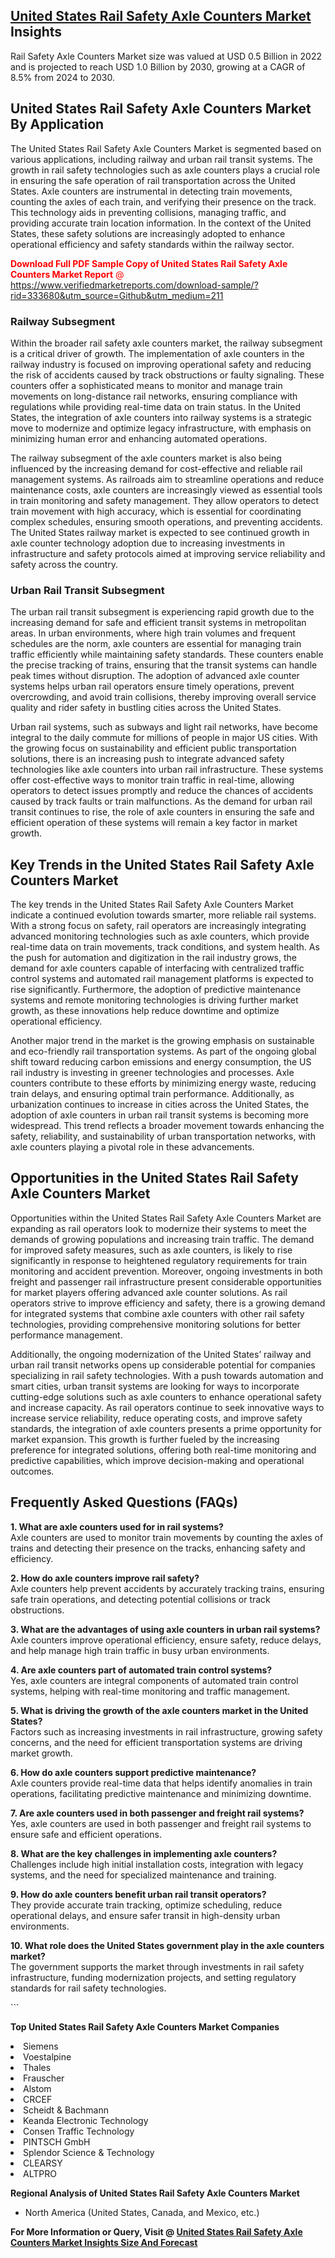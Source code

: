 <h2><a href="https://www.verifiedmarketreports.com/download-sample/?rid=333680&amp;utm_source=Github&amp;utm_medium=211" target="_blank">United States Rail Safety Axle Counters Market</a> Insights</h2><p>Rail Safety Axle Counters Market size was valued at USD 0.5 Billion in 2022 and is projected to reach USD 1.0 Billion by 2030, growing at a CAGR of 8.5% from 2024 to 2030.</p><p><h2>United States Rail Safety Axle Counters Market By Application</h2><p>The United States Rail Safety Axle Counters Market is segmented based on various applications, including railway and urban rail transit systems. The growth in rail safety technologies such as axle counters plays a crucial role in ensuring the safe operation of rail transportation across the United States. Axle counters are instrumental in detecting train movements, counting the axles of each train, and verifying their presence on the track. This technology aids in preventing collisions, managing traffic, and providing accurate train location information. In the context of the United States, these safety solutions are increasingly adopted to enhance operational efficiency and safety standards within the railway sector.</p><p><p><span class=""><span style="color: #ff0000;"><strong>Download Full PDF Sample Copy of United States Rail Safety Axle Counters Market Report</strong> @ </span><a href="https://www.verifiedmarketreports.com/download-sample/?rid=333680&amp;utm_source=Github&amp;utm_medium=211" target="_blank">https://www.verifiedmarketreports.com/download-sample/?rid=333680&amp;utm_source=Github&amp;utm_medium=211</a></span></p></p><h3>Railway Subsegment</h3><p>Within the broader rail safety axle counters market, the railway subsegment is a critical driver of growth. The implementation of axle counters in the railway industry is focused on improving operational safety and reducing the risk of accidents caused by track obstructions or faulty signaling. These counters offer a sophisticated means to monitor and manage train movements on long-distance rail networks, ensuring compliance with regulations while providing real-time data on train status. In the United States, the integration of axle counters into railway systems is a strategic move to modernize and optimize legacy infrastructure, with emphasis on minimizing human error and enhancing automated operations.</p><p>The railway subsegment of the axle counters market is also being influenced by the increasing demand for cost-effective and reliable rail management systems. As railroads aim to streamline operations and reduce maintenance costs, axle counters are increasingly viewed as essential tools in train monitoring and safety management. They allow operators to detect train movement with high accuracy, which is essential for coordinating complex schedules, ensuring smooth operations, and preventing accidents. The United States railway market is expected to see continued growth in axle counter technology adoption due to increasing investments in infrastructure and safety protocols aimed at improving service reliability and safety across the country.</p><h3>Urban Rail Transit Subsegment</h3><p>The urban rail transit subsegment is experiencing rapid growth due to the increasing demand for safe and efficient transit systems in metropolitan areas. In urban environments, where high train volumes and frequent schedules are the norm, axle counters are essential for managing train traffic efficiently while maintaining safety standards. These counters enable the precise tracking of trains, ensuring that the transit systems can handle peak times without disruption. The adoption of advanced axle counter systems helps urban rail operators ensure timely operations, prevent overcrowding, and avoid train collisions, thereby improving overall service quality and rider safety in bustling cities across the United States.</p><p>Urban rail systems, such as subways and light rail networks, have become integral to the daily commute for millions of people in major US cities. With the growing focus on sustainability and efficient public transportation solutions, there is an increasing push to integrate advanced safety technologies like axle counters into urban rail infrastructure. These systems offer cost-effective ways to monitor train traffic in real-time, allowing operators to detect issues promptly and reduce the chances of accidents caused by track faults or train malfunctions. As the demand for urban rail transit continues to rise, the role of axle counters in ensuring the safe and efficient operation of these systems will remain a key factor in market growth.</p><h2>Key Trends in the United States Rail Safety Axle Counters Market</h2><p>The key trends in the United States Rail Safety Axle Counters Market indicate a continued evolution towards smarter, more reliable rail systems. With a strong focus on safety, rail operators are increasingly integrating advanced monitoring technologies such as axle counters, which provide real-time data on train movements, track conditions, and system health. As the push for automation and digitization in the rail industry grows, the demand for axle counters capable of interfacing with centralized traffic control systems and automated rail management platforms is expected to rise significantly. Furthermore, the adoption of predictive maintenance systems and remote monitoring technologies is driving further market growth, as these innovations help reduce downtime and optimize operational efficiency.</p><p>Another major trend in the market is the growing emphasis on sustainable and eco-friendly rail transportation systems. As part of the ongoing global shift toward reducing carbon emissions and energy consumption, the US rail industry is investing in greener technologies and processes. Axle counters contribute to these efforts by minimizing energy waste, reducing train delays, and ensuring optimal train performance. Additionally, as urbanization continues to increase in cities across the United States, the adoption of axle counters in urban rail transit systems is becoming more widespread. This trend reflects a broader movement towards enhancing the safety, reliability, and sustainability of urban transportation networks, with axle counters playing a pivotal role in these advancements.</p><h2>Opportunities in the United States Rail Safety Axle Counters Market</h2><p>Opportunities within the United States Rail Safety Axle Counters Market are expanding as rail operators look to modernize their systems to meet the demands of growing populations and increasing train traffic. The demand for improved safety measures, such as axle counters, is likely to rise significantly in response to heightened regulatory requirements for train monitoring and accident prevention. Moreover, ongoing investments in both freight and passenger rail infrastructure present considerable opportunities for market players offering advanced axle counter solutions. As rail operators strive to improve efficiency and safety, there is a growing demand for integrated systems that combine axle counters with other rail safety technologies, providing comprehensive monitoring solutions for better performance management.</p><p>Additionally, the ongoing modernization of the United States’ railway and urban rail transit networks opens up considerable potential for companies specializing in rail safety technologies. With a push towards automation and smart cities, urban transit systems are looking for ways to incorporate cutting-edge solutions such as axle counters to enhance operational safety and increase capacity. As rail operators continue to seek innovative ways to increase service reliability, reduce operating costs, and improve safety standards, the integration of axle counters presents a prime opportunity for market expansion. This growth is further fueled by the increasing preference for integrated solutions, offering both real-time monitoring and predictive capabilities, which improve decision-making and operational outcomes.</p><h2>Frequently Asked Questions (FAQs)</h2><p><strong>1. What are axle counters used for in rail systems?</strong><br>Axle counters are used to monitor train movements by counting the axles of trains and detecting their presence on the tracks, enhancing safety and efficiency.</p><p><strong>2. How do axle counters improve rail safety?</strong><br>Axle counters help prevent accidents by accurately tracking trains, ensuring safe train operations, and detecting potential collisions or track obstructions.</p><p><strong>3. What are the advantages of using axle counters in urban rail systems?</strong><br>Axle counters improve operational efficiency, ensure safety, reduce delays, and help manage high train traffic in busy urban environments.</p><p><strong>4. Are axle counters part of automated train control systems?</strong><br>Yes, axle counters are integral components of automated train control systems, helping with real-time monitoring and traffic management.</p><p><strong>5. What is driving the growth of the axle counters market in the United States?</strong><br>Factors such as increasing investments in rail infrastructure, growing safety concerns, and the need for efficient transportation systems are driving market growth.</p><p><strong>6. How do axle counters support predictive maintenance?</strong><br>Axle counters provide real-time data that helps identify anomalies in train operations, facilitating predictive maintenance and minimizing downtime.</p><p><strong>7. Are axle counters used in both passenger and freight rail systems?</strong><br>Yes, axle counters are used in both passenger and freight rail systems to ensure safe and efficient operations.</p><p><strong>8. What are the key challenges in implementing axle counters?</strong><br>Challenges include high initial installation costs, integration with legacy systems, and the need for specialized maintenance and training.</p><p><strong>9. How do axle counters benefit urban rail transit operators?</strong><br>They provide accurate train tracking, optimize scheduling, reduce operational delays, and ensure safer transit in high-density urban environments.</p><p><strong>10. What role does the United States government play in the axle counters market?</strong><br>The government supports the market through investments in rail safety infrastructure, funding modernization projects, and setting regulatory standards for rail safety technologies.</p>```</p><p><strong>Top United States Rail Safety Axle Counters Market Companies</strong></p><div data-test-id=""><p><li>Siemens</li><li> Voestalpine</li><li> Thales</li><li> Frauscher</li><li> Alstom</li><li> CRCEF</li><li> Scheidt & Bachmann</li><li> Keanda Electronic Technology</li><li> Consen Traffic Technology</li><li> PINTSCH GmbH</li><li> Splendor Science & Technology</li><li> CLEARSY</li><li> ALTPRO</li></p><div><strong>Regional Analysis of&nbsp;United States Rail Safety Axle Counters Market</strong></div><ul><li dir="ltr"><p dir="ltr">North America&nbsp;(United States, Canada, and Mexico, etc.)</p></li></ul><p><strong>For More Information or Query, Visit @&nbsp;</strong><strong><a href="https://www.verifiedmarketreports.com/product/rail-safety-axle-counters-market/?utm_source=Github&amp;utm_medium=211" target="_blank">United States Rail Safety Axle Counters Market Insights Size And Forecast</a></strong></p></div>

